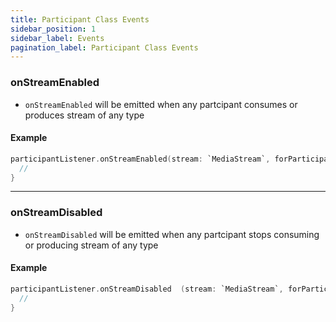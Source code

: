 ```yaml
---
title: Participant Class Events
sidebar_position: 1
sidebar_label: Events
pagination_label: Participant Class Events
---
```


<div class="sdk-api-ref-only-h4">

### onStreamEnabled

- `onStreamEnabled` will be emitted when any partcipant consumes or produces stream of any type

#### Example

```swift
participantListener.onStreamEnabled(stream: `MediaStream`, forParticipant: `Participant`) {
  //
}
```

---

### onStreamDisabled

- `onStreamDisabled` will be emitted when any partcipant stops consuming or producing stream of any type

#### Example

```swift
participantListener.onStreamDisabled  (stream: `MediaStream`, forParticipant: `Participant`) {
  //
}
```

</div>

